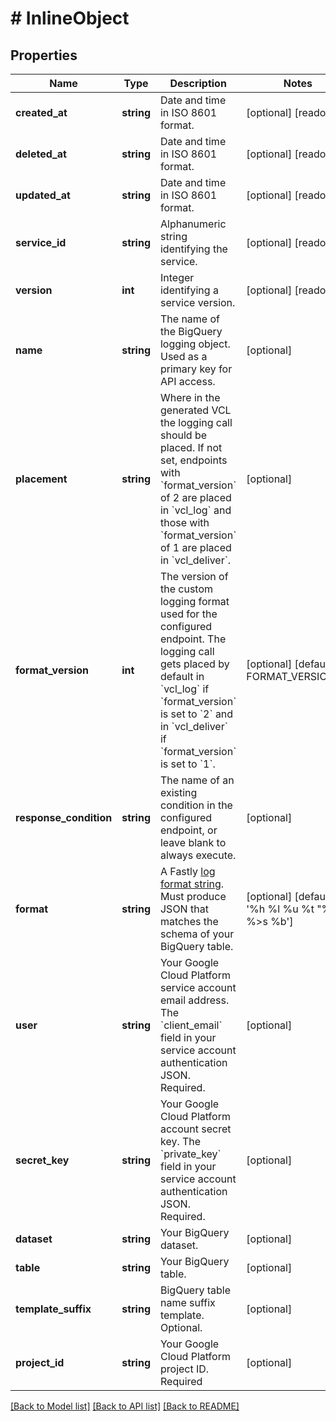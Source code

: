 # # InlineObject

## Properties

Name | Type | Description | Notes
------------ | ------------- | ------------- | -------------
**created_at** | **string** | Date and time in ISO 8601 format. | [optional] [readonly]
**deleted_at** | **string** | Date and time in ISO 8601 format. | [optional] [readonly]
**updated_at** | **string** | Date and time in ISO 8601 format. | [optional] [readonly]
**service_id** | **string** | Alphanumeric string identifying the service. | [optional] [readonly]
**version** | **int** | Integer identifying a service version. | [optional] [readonly]
**name** | **string** | The name of the BigQuery logging object. Used as a primary key for API access. | [optional]
**placement** | **string** | Where in the generated VCL the logging call should be placed. If not set, endpoints with &#x60;format_version&#x60; of 2 are placed in &#x60;vcl_log&#x60; and those with &#x60;format_version&#x60; of 1 are placed in &#x60;vcl_deliver&#x60;. | [optional]
**format_version** | **int** | The version of the custom logging format used for the configured endpoint. The logging call gets placed by default in &#x60;vcl_log&#x60; if &#x60;format_version&#x60; is set to &#x60;2&#x60; and in &#x60;vcl_deliver&#x60; if &#x60;format_version&#x60; is set to &#x60;1&#x60;. | [optional] [default to FORMAT_VERSION_2]
**response_condition** | **string** | The name of an existing condition in the configured endpoint, or leave blank to always execute. | [optional]
**format** | **string** | A Fastly [log format string](https://docs.fastly.com/en/guides/custom-log-formats). Must produce JSON that matches the schema of your BigQuery table. | [optional] [default to '%h %l %u %t "%r" %&gt;s %b']
**user** | **string** | Your Google Cloud Platform service account email address. The &#x60;client_email&#x60; field in your service account authentication JSON. Required. | [optional]
**secret_key** | **string** | Your Google Cloud Platform account secret key. The &#x60;private_key&#x60; field in your service account authentication JSON. Required. | [optional]
**dataset** | **string** | Your BigQuery dataset. | [optional]
**table** | **string** | Your BigQuery table. | [optional]
**template_suffix** | **string** | BigQuery table name suffix template. Optional. | [optional]
**project_id** | **string** | Your Google Cloud Platform project ID. Required | [optional]

[[Back to Model list]](../../README.md#models) [[Back to API list]](../../README.md#endpoints) [[Back to README]](../../README.md)
